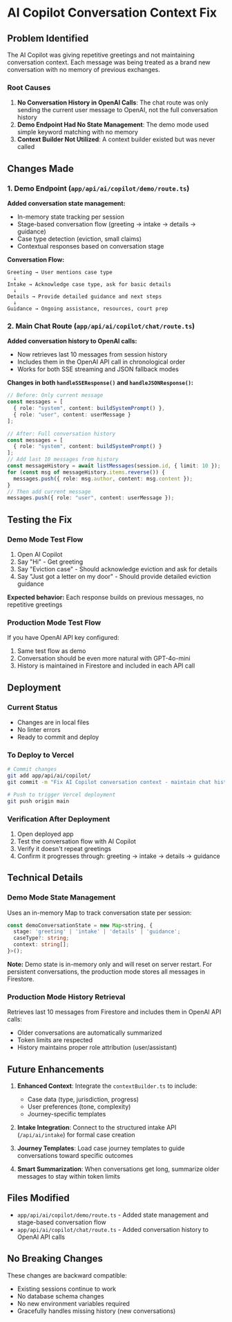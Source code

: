 # AI Copilot Conversation Context Fix

## Problem Identified

The AI Copilot was giving repetitive greetings and not maintaining conversation context. Each message was being treated as a brand new conversation with no memory of previous exchanges.

### Root Causes

1. **No Conversation History in OpenAI Calls**: The chat route was only sending the current user message to OpenAI, not the full conversation history
2. **Demo Endpoint Had No State Management**: The demo mode used simple keyword matching with no memory
3. **Context Builder Not Utilized**: A context builder existed but was never called

## Changes Made

### 1. Demo Endpoint (`app/api/ai/copilot/demo/route.ts`)

**Added conversation state management:**
- In-memory state tracking per session
- Stage-based conversation flow (greeting → intake → details → guidance)
- Case type detection (eviction, small claims)
- Contextual responses based on conversation stage

**Conversation Flow:**
```
Greeting → User mentions case type
  ↓
Intake → Acknowledge case type, ask for basic details
  ↓
Details → Provide detailed guidance and next steps
  ↓
Guidance → Ongoing assistance, resources, court prep
```

### 2. Main Chat Route (`app/api/ai/copilot/chat/route.ts`)

**Added conversation history to OpenAI calls:**
- Now retrieves last 10 messages from session history
- Includes them in the OpenAI API call in chronological order
- Works for both SSE streaming and JSON fallback modes

**Changes in both `handleSSEResponse()` and `handleJSONResponse()`:**
```typescript
// Before: Only current message
const messages = [
  { role: "system", content: buildSystemPrompt() },
  { role: "user", content: userMessage }
];

// After: Full conversation history
const messages = [
  { role: "system", content: buildSystemPrompt() }
];
// Add last 10 messages from history
const messageHistory = await listMessages(session.id, { limit: 10 });
for (const msg of messageHistory.items.reverse()) {
  messages.push({ role: msg.author, content: msg.content });
}
// Then add current message
messages.push({ role: "user", content: userMessage });
```

## Testing the Fix

### Demo Mode Test Flow

1. Open AI Copilot
2. Say "Hi" - Get greeting
3. Say "Eviction case" - Should acknowledge eviction and ask for details
4. Say "Just got a letter on my door" - Should provide detailed eviction guidance

**Expected behavior:** Each response builds on previous messages, no repetitive greetings

### Production Mode Test Flow

If you have OpenAI API key configured:
1. Same test flow as demo
2. Conversation should be even more natural with GPT-4o-mini
3. History is maintained in Firestore and included in each API call

## Deployment

### Current Status
- Changes are in local files
- No linter errors
- Ready to commit and deploy

### To Deploy to Vercel

```bash
# Commit changes
git add app/api/ai/copilot/
git commit -m "Fix AI Copilot conversation context - maintain chat history"

# Push to trigger Vercel deployment
git push origin main
```

### Verification After Deployment

1. Open deployed app
2. Test the conversation flow with AI Copilot
3. Verify it doesn't repeat greetings
4. Confirm it progresses through: greeting → intake → details → guidance

## Technical Details

### Demo Mode State Management

Uses an in-memory Map to track conversation state per session:
```typescript
const demoConversationState = new Map<string, {
  stage: 'greeting' | 'intake' | 'details' | 'guidance';
  caseType?: string;
  context: string[];
}>();
```

**Note:** Demo state is in-memory only and will reset on server restart. For persistent conversations, the production mode stores all messages in Firestore.

### Production Mode History Retrieval

Retrieves last 10 messages from Firestore and includes them in OpenAI API calls:
- Older conversations are automatically summarized
- Token limits are respected
- History maintains proper role attribution (user/assistant)

## Future Enhancements

1. **Enhanced Context**: Integrate the `contextBuilder.ts` to include:
   - Case data (type, jurisdiction, progress)
   - User preferences (tone, complexity)
   - Journey-specific templates

2. **Intake Integration**: Connect to the structured intake API (`/api/ai/intake`) for formal case creation

3. **Journey Templates**: Load case journey templates to guide conversations toward specific outcomes

4. **Smart Summarization**: When conversations get long, summarize older messages to stay within token limits

## Files Modified

- `app/api/ai/copilot/demo/route.ts` - Added state management and stage-based conversation flow
- `app/api/ai/copilot/chat/route.ts` - Added conversation history to OpenAI API calls

## No Breaking Changes

These changes are backward compatible:
- Existing sessions continue to work
- No database schema changes
- No new environment variables required
- Gracefully handles missing history (new conversations)

